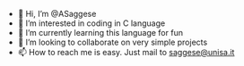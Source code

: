 - 👋 Hi, I’m @ASaggese
- 👀 I’m interested in coding in C language
- 🌱 I’m currently learning this language for fun
- 💞️ I’m looking to collaborate on very simple projects
- 📫 How to reach me is easy. Just mail to saggese@unisa.it

<!---
ASaggese/ASaggese is a ✨ special ✨ repository because its `README.md` (this file) appears on your GitHub profile.
You can click the Preview link to take a look at your changes.
--->
